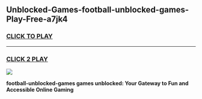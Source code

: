 
## Unblocked-Games-football-unblocked-games-Play-Free-a7jk4
<h3>
<a href="https://premium76.site?title=football-unblocked-games&ref=10A">CLICK TO PLAY</a></h3>
<hr>

<h3>
<a href="https://premium76.site?title=football-unblocked-games&ref=10A">CLICK 2 PLAY</a>
  
</h3>

<a href="https://premium76.site?title=football-unblocked-games&ref=10A"><img src="https://clearcache.store/games.png"></a>


**football-unblocked-games games unblocked: Your Gateway to Fun and Accessible Online Gaming**

